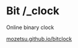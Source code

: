 # Bit /_clock
Online binary clock

[mozetsu.github.io/bitclock](https://mozetsu.github.io/bitclock/)
